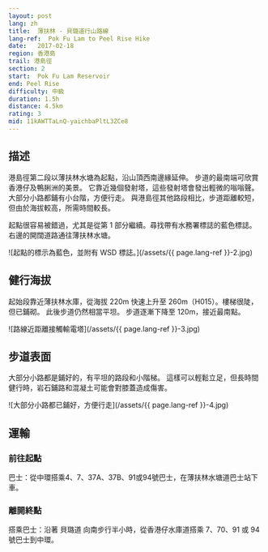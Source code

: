 ```yaml
---
layout: post
lang: zh
title:  薄扶林 - 貝璐道行山路線
lang-ref:  Pok Fu Lam to Peel Rise Hike
date:   2017-02-18
region: 香港島
trail: 港島徑
section: 2
start:  Pok Fu Lam Reservoir
end: Peel Rise
difficulty: 中級
duration: 1.5h
distance: 4.5km
rating: 3
mid: 11kAWTTaLnQ-yaichbaPltL3ZCe8
---
```

## 描述

港島徑第二段以薄扶林水塘為起點，沿山頂西南邊緣延伸。 步道的最南端可欣賞香港仔及鴨脷洲的美景。 它靠近幾個發射塔，這些發射塔會發出輕微的嗡嗡聲。 大部分小路都鋪有小台階，方便行走。 與港島徑其他路段相比，步道距離較短，但由於海拔較高，所需時間較長。

起點很容易被錯過，尤其是從第 1 部分繼續。尋找帶有水務署標誌的藍色標誌。 右邊的開闊道路通往薄扶林水塘。

![起點的標示為藍色，並附有 WSD 標誌。](/assets/{{ page.lang-ref }}-2.jpg)

## 健行海拔

起始段靠近薄扶林水庫，從海拔 220m 快速上升至 260m（H015）。樓梯很陡，但已鋪砌。 此後步道仍然相當平坦。 步道逐漸下降至 120m，接近最南點。

![路線近距離接觸輸電塔](/assets/{{ page.lang-ref }}-3.jpg)

## 步道表面

大部分小路都是鋪好的，有平坦的路段和小階梯。 這樣可以輕鬆立足，但長時間健行時，岩石鋪路和混凝土可能會對膝蓋造成傷害。

![大部分小路都已鋪好，方便行走](/assets/{{ page.lang-ref }}-4.jpg)

## 運輸

### 前往起點

巴士：從中環搭乘4、7、37A、37B、91或94號巴士，在薄扶林水塘道巴士站下車。

### 離開終點

搭乘巴士：沿著 貝璐道 向南步行半小時，從香港仔水庫道搭乘 7、70、91 或 94 號巴士到中環。